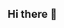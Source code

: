 ## Hi there 👋

<!--
**woo2shiesty/woo2shiesty** is a ✨ _special_ ✨ repository because its `README.md` (this file) appears on your GitHub profile.

Here are some ideas to get you started:

- 🔭 I’m currently working on ... I'm currently working on finding the right steps in this assignment!
- 🌱 I’m currently learning ... I'm learning how to use Github.
- 👯 I’m looking to collaborate on ... I'm looking to collaborate on making a website.
- 🤔 I’m looking for help with ... I'm looking for help with learning this program.
- 💬 Ask me about ... Bonsai trees!
- 📫 How to reach me: ... nkallaire@my.waketech.edu
- 😄 Pronouns: ... He/Him
- ⚡ Fun fact: ... Bonsai arent genetically dwarfed trees just regular trees with restricted living space.
-->
